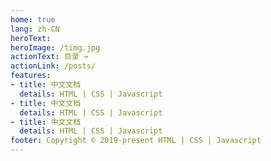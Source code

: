 ```yaml
---
home: true
lang: zh-CN
heroText: 
heroImage: /timg.jpg
actionText: 目录 →
actionLink: /posts/
features:
- title: 中文文档
  details: HTML | CSS | Javascript
- title: 中文文档
  details: HTML | CSS | Javascript
- title: 中文文档
  details: HTML | CSS | Javascript
footer: Copyright © 2019-present HTML | CSS | Javascript
---
```

